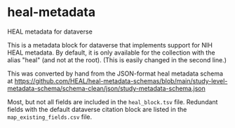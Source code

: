 # heal-metadata
HEAL metadata for dataverse

This is a metadata block for dataverse that implements support for NIH HEAL metadata. By default, it is only available for the collection with the alias "heal" (and not at the root). (This is easily changed in the second line.)

This was converted by hand from the JSON-format heal metadata schema at https://github.com/HEAL/heal-metadata-schemas/blob/main/study-level-metadata-schema/schema-clean/json/study-metadata-schema.json

Most, but not all fields are included in the `heal_block.tsv` file. Redundant fields with the default dataverse citation block are listed in the `map_existing_fields.csv` file.
